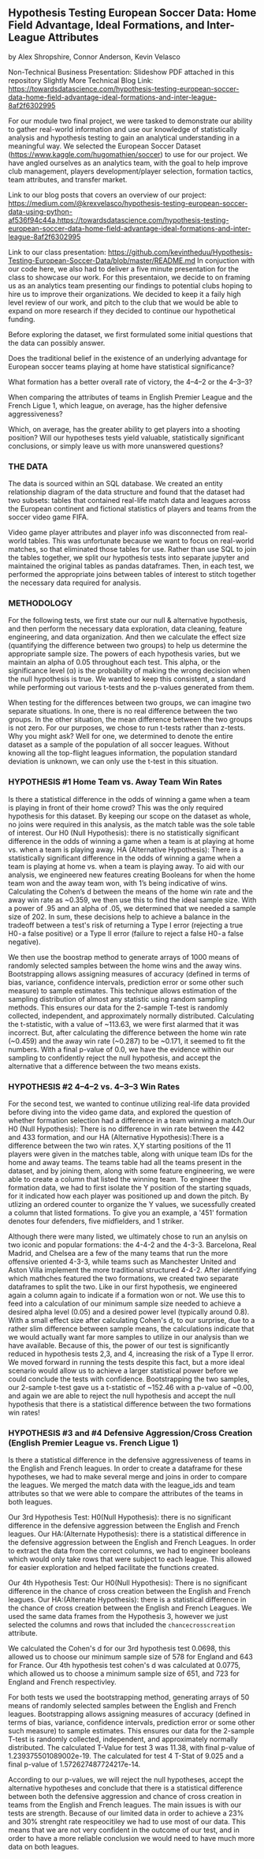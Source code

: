## Hypothesis Testing European Soccer Data: Home Field Advantage, Ideal Formations, and Inter-League Attributes

by Alex Shropshire, Connor Anderson, Kevin Velasco

Non-Technical Business Presentation: Slideshow PDF attached in this repository
Slightly More Technical Blog Link: https://towardsdatascience.com/hypothesis-testing-european-soccer-data-home-field-advantage-ideal-formations-and-inter-league-8af2f6302995


For our module two final project, we were tasked to demonstrate our ability to gather real-world information and use our knowledge of statistically analysis and hypothesis testing to gain an analytical understanding in a meaningful way. We selected the European Soccer Dataset (https://www.kaggle.com/hugomathien/soccer) to use for our project. We have angled ourselves as an analytics team, with the goal to help improve club management, players development/player selection, formation tactics, team attributes, and transfer market. 


Link to our blog posts that covers an overview of our project: https://medium.com/@krexvelasco/hypothesis-testing-european-soccer-data-using-python-af536f94c44a,https://towardsdatascience.com/hypothesis-testing-european-soccer-data-home-field-advantage-ideal-formations-and-inter-league-8af2f6302995

Link to our class presentation: https://github.com/kevintheduu/Hypothesis-Testing-European-Soccer-Data/blob/master/README.md
In conjuction with our code here, we also had to deliver a five minute presentation for the class to showcase our work. For this presentaion, we decide to on framing us as an analytics team presenting our findings to potential clubs hoping to hire us to improve their organizations. We decided to keep it a faily high level review of our work, and pitch to the club that we would be able to expand on more research if they decided to continue our hypothetical funding. 

Before exploring the dataset, we first formulated some initial questions that the data can possibly answer. 

Does the traditional belief in the existence of an underlying advantage for European soccer teams playing at home have statistical significance? 

What formation has a better overall rate of victory, the 4–4–2 or the 4–3–3? 

When comparing the attributes of teams in English Premier League and the French Ligue 1, which league, on average, has the higher defensive aggressiveness? 

Which, on average, has the greater ability to get players into a shooting position? Will our hypotheses tests yield valuable, statistically significant conclusions, or simply leave us with more unanswered questions?

### THE DATA ### 

The data is sourced within an SQL database. We created an entity relationship diagram of the data structure and found that the dataset had two subsets:  tables that contained real-life match data and leagues across the European continent and fictional statistics of players and teams from the soccer video game FIFA. 

Video game player attributes and player info was disconnected from real-world tables. This was unfortunate because we want to focus on real-world matches, so that eliminated those tables for use. Rather than use SQL to join the tables together, we split our hypothesis tests into separate jupyter and maintained the original tables as pandas dataframes. Then, in each test, we performed the appropriate joins between tables of interest to stitch together the necessary data required for analysis. 

### METHODOLOGY ###
For the following tests, we first state our our null & alternative hypothesis, and then perform the necessary data exploration, data cleaning, feature engineering, and data organization. And then we calculate the effect size (quantifying the difference between two groups) to help us determine the appropriate sample size. The powers of each hypothesis varies, but we maintain an alpha of 0.05 throughout each test. This alpha, or the significance level (α) is the probability of making the wrong decision when the null hypothesis is true. We wanted to keep this consistent, a standard while performing out various t-tests and the p-values generated from them. 

When testing for the differences between two groups, we can imagine two separate situations. In one, there is no real difference between the two groups. In the other situation, the mean difference between the two groups is not zero. For our purposes, we chose to run t-tests rather than z-tests. Why you might ask? Well for one, we determined to denote the entire dataset as a sample of the population of all soccer leagues. Without knowing all the top-flight leagues information, the population standard deviation is unknown, we can only use the t-test in this situation. 


### HYPOTHESIS #1 Home Team vs. Away Team Win Rates ###

Is there a statistical difference in the odds of winning a game when a team is playing in front of their home crowd? This was the only required hypothesis for this dataset.  By keeping our scope on the dataset as whole, no joins were required in this analysis, as the match table was the sole table of interest. Our H0 (Null Hypothesis): there is no statistically significant difference in the odds of winning a game when a team is at playing at home vs. when a team is playing away.
HA (Alternative Hypothesis): There is a statistically significant difference in the odds of winning a game when a team is playing at home vs. when a team is playing away. To aid with our analysis, we engineered new features creating Booleans for when the home team won and the away team won, with 1’s being indicative of wins. Calculating the Cohen’s d between the means of the home win rate and the away win rate as ~0.359, we then use this to find the ideal sample size. With a power of .95 and an alpha of .05, we determined that we needed a sample size of 202. In sum, these decisions help to achieve a balance in the tradeoff between a test's risk of returning a Type I error (rejecting a true H0 - a false positive) or a Type II error (failure to reject a false H0 - a false negative).

We then use the boostrap method to generate arrays of 1000 means of randomly selected samples between the home wins and the away wins. Bootstrapping allows assigning measures of accuracy (defined in terms of bias, variance, confidence intervals, prediction error or some other such measure) to sample estimates. This technique allows estimation of the sampling distribution of almost any statistic using random sampling methods. This ensures our data for the 2-sample T-test is randomly collected, independent, and approximately normally distributed. Calculating the t-statistic, with a value of ~113.63, we were first alarmed that it was incorrect. But, after calculating the difference between the home win rate (~0.459) and the away win rate (~0.287) to be ~0.171, it seemed to fit the numbers. With a final p-value of 0.0, we have the evidence within our sampling to confidently reject the null hypothesis, and accept the alternative that a difference between the two means exists. 


### HYPOTHESIS #2 4–4–2 vs. 4–3–3 Win Rates ###

For the second test, we wanted to continue utilizing real-life data provided before diving into the video game data, and explored the question of whether formation selection had a difference in a team winning a match.Our H0 (Null Hypothesis): There is no difference in win rate between the 442 and 433 formation, and our HA (Alternative Hypothesis):There is a difference between the two win rates. X,Y starting positions of the 11 players were given in the matches table, along with unique team IDs for the home and away teams. The teams table had all the teams present in the dataset, and by joining them, along with some feature engineering, we were able to create a column that listed the winning team. To engineer the formation data, we had to first isolate the Y position of the starting squads, for it indicated how each player was positioned up and down the pitch. By utlizing an ordered counter to organize the Y values, we sucessfully created a column that listed formations. To give you an example, a '451' formation denotes four defenders, five midfielders, and 1 striker. 

Although there were many listed, we ultimately chose to run an anylsis on two iconic and popular formations: the 4-4-2 and the 4-3-3. Barcelona, Real Madrid, and Chelsea are a few of the many teams that run the more offensive oriented 4-3-3, while teams such as Manchester United and Aston Villa implement the more traditional structured 4-4-2. After identifying which mathches featured the two formations, we created two separate dataframes to split the two. Like in our first hypothesis, we engineered again a column again to indicate if a formation won or not. We use this to feed into a calculation of our minimum sample size needed to achieve a desired alpha level (0.05) and a desired power level (typically around 0.8). With a small effect size after calculating Cohen's d, to our surprise, due to a rather slim difference between sample means, the calculations indicate that we would actually want far more samples to utilize in our analysis than we have available. Because of this, the power of our test is significantly reduced in hypothesis tests 2,3, and 4, increasing the risk of a Type II error. We moved forward in running the tests despite this fact, but a more ideal scenario would allow us to achieve a larger statistical power before we could conclude the tests with confidence. Bootstrapping the two samples, our 2-sample t-test gave us a t-statistic of ~152.46 with a p-value of ~0.00, and again we are able to reject the null hypothesis and accept the null hypothesis that there is a statistical difference between the two formations win rates!


### HYPOTHESIS #3 and #4 Defensive Aggression/Cross Creation (English Premier League vs. French Ligue 1) ###

Is there a statistical difference in the defensive aggressiveness of teams in the English and French leagues. In order to create a dataframe for these hypotheses, we had to make several merge and joins in order to compare the leagues. We merged the match data with the league_ids and team attributes so that we were able to compare the attributes of the teams in both leagues. 

Our 3rd Hypothesis Test:
H0(Null Hypothesis): there is no significant difference in the defensive aggression between the English and French leagues. Our HA:(Alternate Hypothesis): there is a statistical difference in the defensive aggression between the English and French Leagues. In order to extract the data from the correct columns, we had to engineer booleans which would only take rows that were subject to each league. This allowed for easier exploration and helped facilitate the functions created. 

Our 4th Hypothesis Test:
Our H0(Null Hypothesis): There is no significant difference in the chance of cross creation between the English and French leagues. Our HA:(Alternate Hypothesis): there is a statistical difference in the chance of cross creation between the English and French Leagues. We used the same data frames from the Hypothesis 3, however we just selected the columns and rows that included the ```chancecrosscreation``` attribute. 

We calculated the Cohen's d for our 3rd hypothesis test 0.0698, this allowed us to choose our minimum sample size of 578 for England and 643 for France. Our 4th hypothesis test cohen's d was calculated at 0.0775, which allowed us to choose a minimum sample size of 651, and 723 for England and French respectivley. 

For both tests we used the bootstrapping method, generating arrays of 50 means of randomly selected samples between the English and French leagues. Bootstrapping allows assigning measures of accuracy (defined in terms of bias, variance, confidence intervals, prediction error or some other such measure) to sample estimates. This ensures our data for the 2-sample T-test is randomly collected, independent, and approximately normally distributed. The calculated T-Value for test 3 was 11.38, with final p-value of 1.239375501089002e-19. The calculated for test 4 T-Stat of 9.025 and a final p-value of 1.572627487724217e-14. 

According to our p-values, we will reject the null hypotheses, accept the alternative hypotheses and conclude that there is a statistical difference between both the defensive aggression and chance of cross creation in teams from the English and French leagues. The main issues is with our tests are strength. Because of our limited data in order to achieve a 23% and 30% strenght rate respeocitiley we had to use most of our data. This means that we are not very confident in the outcome of our test, and in order to have a more reliable conclusion we would need to have much more data on both leagues. 





